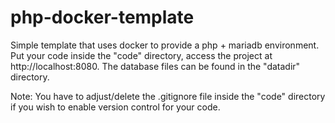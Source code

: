 php-docker-template
===================

Simple template that uses docker to provide a php + mariadb environment. Put your code inside the "code" directory, access the project at http://localhost:8080. The database files can be found in the "datadir" directory.

Note: You have to adjust/delete the .gitignore file inside the "code" directory if you wish to enable version control for your code.
